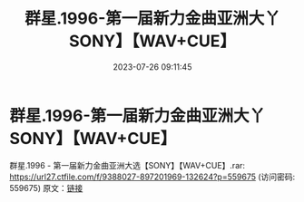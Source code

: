 ﻿---
title: 群星.1996-第一届新力金曲亚洲大丫SONY】【WAV+CUE】
date: 2023-07-26 09:11:45
categories: WAV车载音乐、镜像
tags: 华语中文
---
# 群星.1996-第一届新力金曲亚洲大丫SONY】【WAV+CUE】

群星.1996 - 第一届新力金曲亚洲大选【SONY】【WAV+CUE】.rar:
https://url27.ctfile.com/f/9388027-897201969-132624?p=559675
(访问密码: 559675)
原文：[链接](https://blog.sina.com.cn/s/blog_1647c7e76010312uv.html)